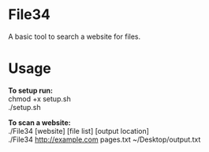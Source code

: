 # File34
A basic tool to search a website for files.

<h1>Usage</h1>
<b>To setup run:</b><br>
  chmod +x setup.sh<br>
  ./setup.sh
  
<b>To scan a website:</b>
<br>
./File34 [website] [file list] [output location]
<br>
./File34 http://example.com pages.txt ~/Desktop/output.txt
